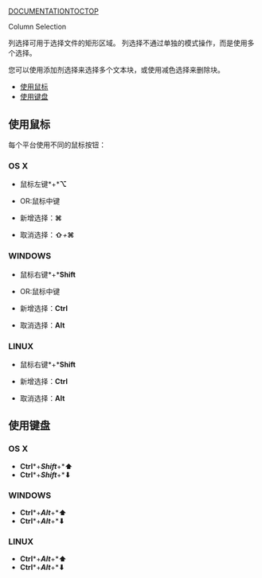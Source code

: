 #

[DOCUMENTATION](index)[TOC](column_selection#toc)[TOP](column_selection#)

Column Selection

列选择可用于选择文件的矩形区域。 列选择不通过单独的模式操作，而是使用多个选择。

您可以使用添加剂选择来选择多个文本块，或使用减色选择来删除块。

*   [使用鼠标](column_selection#using_the_mouse)
*   [使用键盘](column_selection#using_the_keyboard)



## 使用鼠标

每个平台使用不同的鼠标按钮：

### OS X

*   鼠标左键*+***⌥**
*   OR:鼠标中键

*   新增选择：**⌘**
*   取消选择：**⇧***+***⌘**

### WINDOWS

*   鼠标右键*+***Shift**
*   OR:鼠标中键

*   新增选择：**Ctrl**
*   取消选择：**Alt**

### LINUX

*   鼠标右键*+***Shift**

*   新增选择：**Ctrl**
*   取消选择：**Alt**

## 使用键盘

### OS X

*   **Ctrl***+***Shift***+***⬆**
*   **Ctrl***+***Shift***+***⬇**

### WINDOWS

*   **Ctrl***+***Alt***+***⬆**
*   **Ctrl***+***Alt***+***⬇**

### LINUX

*   **Ctrl***+***Alt***+***⬆**
*   **Ctrl***+***Alt***+***⬇**